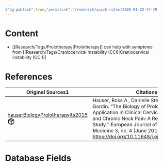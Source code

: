```yaml
---
{"dg-publish":true,"permalink":"/research/quick-notes/2025-01-22-17-39-46/","updated":"2025-01-28T19:42:20-05:00"}
---
```


# Content
- [[Research/Tags/Prolotherapy\|Prolotherapy]] can help with symptoms from [[Research/Tags/Craniocervical Instability (CCI)\|Craniocervical Instability (CCI)]]
# References
<div><table class="dataview table-view-table"><thead class="table-view-thead"><tr class="table-view-tr-header"><th class="table-view-th"><span>Original Sources</span><span class="dataview small-text">1</span></th><th class="table-view-th"><span>Citations</span></th></tr></thead><tbody class="table-view-tbody"><tr><td><span><a data-tooltip-position="top" aria-label="Research/Evidence Sources/hauserBiologyProlotherapyIts2015.md" data-href="Research/Evidence Sources/hauserBiologyProlotherapyIts2015.md" href="Research/Evidence Sources/hauserBiologyProlotherapyIts2015.md" class="internal-link" target="_blank" rel="noopener nofollow" fileclass-name="Research Links">hauserBiologyProlotherapyIts2015</a><a class="metadata-menu fileclass-icon"><svg xmlns="http://www.w3.org/2000/svg" width="24" height="24" viewBox="0 0 24 24" fill="none" stroke="currentColor" stroke-width="2" stroke-linecap="round" stroke-linejoin="round" class="svg-icon lucide-package"><path d="m7.5 4.27 9 5.15"></path><path d="M21 8a2 2 0 0 0-1-1.73l-7-4a2 2 0 0 0-2 0l-7 4A2 2 0 0 0 3 8v8a2 2 0 0 0 1 1.73l7 4a2 2 0 0 0 2 0l7-4A2 2 0 0 0 21 16Z"></path><path d="m3.3 7 8.7 5 8.7-5"></path><path d="M12 22V12"></path></svg></a></span></td><td><span>Hauser, Ross A., Danielle Steilen, and Karina Gordin. “The Biology of Prolotherapy and Its Application in Clinical Cervical Spine Instability and Chronic Neck Pain: A Retrospective Study.” European Journal of Preventive Medicine 3, no. 4 (June 2015): 85–102. <a rel="noopener nofollow" class="external-link" href="https://doi.org/10.11648/j.ejpm.20150304.11" target="_blank">https://doi.org/10.11648/j.ejpm.20150304.11</a>.</span></td></tr></tbody></table></div>

# Database Fields